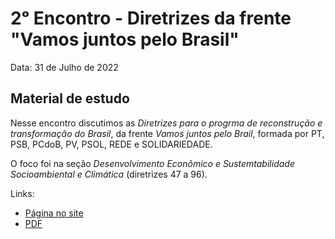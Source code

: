 # 2ᵒ Encontro - Diretrizes da frente "Vamos juntos pelo Brasil"

Data: 31 de Julho de 2022

## Material de estudo

Nesse encontro discutimos as _Diretrizes para o progrma de reconstrução e transformação do Brasil_, da frente _Vamos juntos pelo Brail_, formada por PT, PSB, PCdoB, PV, PSOL, REDE e SOLIDARIEDADE.

O foco foi na seção _Desenvolvimento Econômico e Sustemtabilidade Socioambiental e Climática_ (diretrizes 47 a 96).

Links:

- [Página no site](https://www.programajuntospelobrasil.com.br/diretrizes/)
- [PDF](https://www.programajuntospelobrasil.com.br/wp-content/uploads/2022/06/documento-diretrizes-programaticas-vamos-juntos-pelo-brasil-20.06.22.pdf)